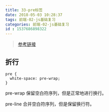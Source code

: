 ```yaml
---
title: 33-pre标签
date: 2018-05-03 10:28:37
tags: 前端-02-js基础复习
categories: 前端-02-js基础复习
id : 1537686898322
---
```

> [参考链接](http://www.zcfy.cc/article/383)

## 折行

```
pre {
  white-space: pre-wrap;
}
```
pre-wrap	保留空白符序列，但是正常地进行换行。

pre-line	合并空白符序列，但是保留换行符。